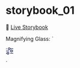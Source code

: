 # storybook_01

🚀 [Live Storybook](https://6346c29f12cb3212588eb719-kysdmcdpcq.chromatic.com/?path=/story/card01--regular)

Magnifying Glass:
`

<svg width="21" height="20" viewBox="0 0 21 20" fill="none" xmlns="http://www.w3.org/2000/svg">
<path d="M12.5 16H19.5M1.5 16H3.5M3.5 16C3.5 17.3807 4.61929 18.5 6 18.5C7.38071 18.5 8.5 17.3807 8.5 16C8.5 14.6193 7.38071 13.5 6 13.5C4.61929 13.5 3.5 14.6193 3.5 16ZM18.5 10H19.5M1.5 10H8.5M11.5 4H19.5M11.5 4C11.5 2.61929 10.3807 1.5 9 1.5C7.61929 1.5 6.5 2.61929 6.5 4C6.5 5.38071 7.61929 6.5 9 6.5C10.3807 6.5 11.5 5.38071 11.5 4ZM1.5 4H2.5M15 12.5C13.6193 12.5 12.5 11.3807 12.5 10C12.5 8.61929 13.6193 7.5 15 7.5C16.3807 7.5 17.5 8.61929 17.5 10C17.5 11.3807 16.3807 12.5 15 12.5Z" stroke="#272C5B" stroke-width="1.5" stroke-linecap="round" stroke-linejoin="round"/>
</svg>


`
